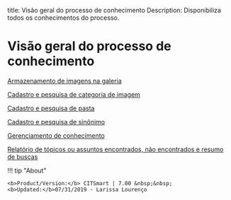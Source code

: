 title:  Visão geral do processo de conhecimento
Description: Disponibiliza todos os conhecimentos do processo. 
# Visão geral do processo de conhecimento

[Armazenamento de imagens na galeria](/pt-br/citsmart-platform-7/processes/knowledge/store-images.html)

[Cadastro e pesquisa de categoria de imagem](/pt-br/citsmart-platform-7/processes/knowledge/image-category.html)

[Cadastro e pesquisa de pasta](/pt-br/citsmart-platform-7/processes/knowledge/folder.html)

[Cadastro e pesquisa de sinônimo](/pt-br/citsmart-platform-7/processes/knowledge/synonym.html)

[Gerenciamento de conhecimento](/pt-br/citsmart-platform-7/processes/knowledge/management.html)

[Relatório de tópicos ou assuntos encontrados, não encontrados e resumo de buscas](/pt-br/citsmart-platform-7/processes/knowledge/report.html)

!!! tip "About"

    <b>Product/Version:</b> CITSmart | 7.00 &nbsp;&nbsp;
    <b>Updated:</b>07/31/2019 - Larissa Lourenço
